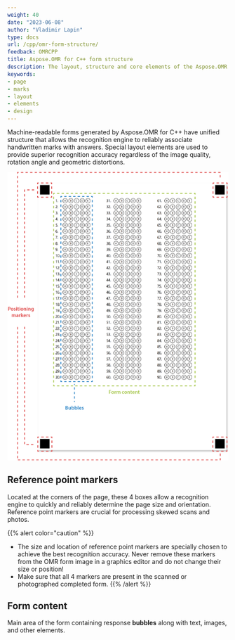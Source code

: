 ```yaml
---
weight: 40
date: "2023-06-08"
author: "Vladimir Lapin"
type: docs
url: /cpp/omr-form-structure/
feedback: OMRCPP
title: Aspose.OMR for C++ form structure
description: The layout, structure and core elements of the Aspose.OMR for C++ machine-readable forms.
keywords:
- page
- marks
- layout
- elements
- design
---
```


Machine-readable forms generated by Aspose.OMR for C++ have unified structure that allows the recognition engine to reliably associate handwritten marks with answers. Special layout elements are used to provide superior recognition accuracy regardless of the image quality, rotation angle and geometric distortions.

![Aspose.OMR for C++ form structure](omr-form-structure.png)

## Reference point markers

Located at the corners of the page, these 4 boxes allow a recognition engine to quickly and reliably determine the page size and orientation. Reference point markers are crucial for processing skewed scans and photos.

{{% alert color="caution" %}} 
- The size and location of reference point markers are specially chosen to achieve the best recognition accuracy. Never remove these markers from the OMR form image in a graphics editor and do not change their size or position!
- Make sure that all 4 markers are present in the scanned or photographed completed form.
{{% /alert %}} 

## Form content

Main area of the form containing response **bubbles** along with text, images, and other elements.
